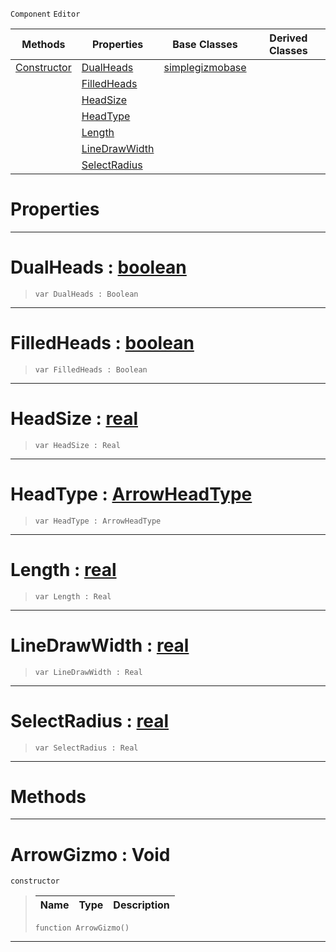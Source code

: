  `Component` `Editor`



|Methods|Properties|Base Classes|Derived Classes|
|---|---|---|---|
|[ Constructor](https://github.com/zeroengineteam/ZeroDocs/blob/master/code_reference/class_reference/arrowgizmo.markdown#arrowgizmo-void)|[ DualHeads](https://github.com/zeroengineteam/ZeroDocs/blob/master/code_reference/class_reference/arrowgizmo.markdown#dualheads-zero-engine-do)|[simplegizmobase](https://github.com/zeroengineteam/ZeroDocs/blob/master/code_reference/class_reference/simplegizmobase.markdown)| |
| |[ FilledHeads](https://github.com/zeroengineteam/ZeroDocs/blob/master/code_reference/class_reference/arrowgizmo.markdown#filledheads-zero-engine)| | |
| |[ HeadSize](https://github.com/zeroengineteam/ZeroDocs/blob/master/code_reference/class_reference/arrowgizmo.markdown#headsize-zero-engine-doc)| | |
| |[ HeadType](https://github.com/zeroengineteam/ZeroDocs/blob/master/code_reference/class_reference/arrowgizmo.markdown#headtype-zero-engine-doc)| | |
| |[ Length](https://github.com/zeroengineteam/ZeroDocs/blob/master/code_reference/class_reference/arrowgizmo.markdown#length-zero-engine-docum)| | |
| |[ LineDrawWidth](https://github.com/zeroengineteam/ZeroDocs/blob/master/code_reference/class_reference/arrowgizmo.markdown#linedrawwidth-zero-engin)| | |
| |[ SelectRadius](https://github.com/zeroengineteam/ZeroDocs/blob/master/code_reference/class_reference/arrowgizmo.markdown#selectradius-zero-engine)| | |


 #  Properties


---  
 #  DualHeads : [boolean](https://github.com/zeroengineteam/ZeroDocs/blob/master/code_reference/nada_base_types/boolean.markdown)

> 
> ``` lang=cpp, name=Nada
> var DualHeads : Boolean


---  
 #  FilledHeads : [boolean](https://github.com/zeroengineteam/ZeroDocs/blob/master/code_reference/nada_base_types/boolean.markdown)

> 
> ``` lang=cpp, name=Nada
> var FilledHeads : Boolean


---  
 #  HeadSize : [real](https://github.com/zeroengineteam/ZeroDocs/blob/master/code_reference/nada_base_types/real.markdown)

> 
> ``` lang=cpp, name=Nada
> var HeadSize : Real


---  
 #  HeadType : [ArrowHeadType](https://github.com/zeroengineteam/ZeroDocs/blob/master/code_reference/enum_reference.markdown#arrowheadtype)

> 
> ``` lang=cpp, name=Nada
> var HeadType : ArrowHeadType


---  
 #  Length : [real](https://github.com/zeroengineteam/ZeroDocs/blob/master/code_reference/nada_base_types/real.markdown)

> 
> ``` lang=cpp, name=Nada
> var Length : Real


---  
 #  LineDrawWidth : [real](https://github.com/zeroengineteam/ZeroDocs/blob/master/code_reference/nada_base_types/real.markdown)

> 
> ``` lang=cpp, name=Nada
> var LineDrawWidth : Real


---  
 #  SelectRadius : [real](https://github.com/zeroengineteam/ZeroDocs/blob/master/code_reference/nada_base_types/real.markdown)

> 
> ``` lang=cpp, name=Nada
> var SelectRadius : Real


---  
 #  Methods


---  
 #  ArrowGizmo : Void

 `constructor`

> 
> |Name|Type|Description|
> |---|---|---|
> ``` lang=cpp, name=Nada
> function ArrowGizmo()
> ``` 


---  
 

 